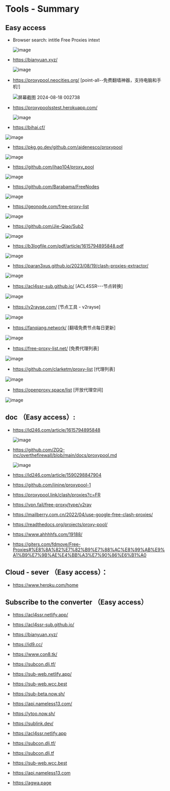 # Tools  - Summary 
 ## Easy access
 
  * Browser search: intitle Free Proxies intext

     ![image](https://github.com/user-attachments/assets/3649d11e-67d5-4087-86f6-bb7906d5e757)
 
  * https://bianyuan.xyz/
  
    ![image](https://github.com/user-attachments/assets/a6da9274-6d06-40cc-8eec-59eb4ab0d24a)
    
  * https://proxypool.neocities.org/ [point-all--免费翻墙神器，支持电脑和手机!]

    ![屏幕截图 2024-08-18 002738](https://github.com/user-attachments/assets/a0e754b8-9e64-4c39-9382-26acfce7fee1)

  * https://proxypoolsstest.herokuapp.com/

    ![image](https://github.com/user-attachments/assets/c47d3d96-556f-4a4e-a14b-91be6b7d43ff)
 
  * https://bihai.cf/

   ![image](https://github.com/user-attachments/assets/4bef1b92-7832-4ea5-be71-b41ce488e911)

  * https://pkg.go.dev/github.com/aidenesco/proxypool

   ![image](https://github.com/user-attachments/assets/fcdf9d95-e43a-4bd3-b126-3798f5ce5cd5)

  * https://github.com/jhao104/proxy_pool
 
   ![image](https://github.com/user-attachments/assets/6d1508fe-b637-4471-8b75-3384618572e3)

  * https://github.com/Barabama/FreeNodes
  
   ![image](https://github.com/user-attachments/assets/c465f6a4-e0a6-4629-b201-d8e4a404ee93)

  * https://geonode.com/free-proxy-list
 
   ![image](https://github.com/user-attachments/assets/47a969c8-4d38-45e6-8eaa-15c9dfb4f58f)

  * https://github.com/Jie-Qiao/Sub2
 
   ![image](https://github.com/user-attachments/assets/ab20ffd1-f787-4544-bd03-f4cb5fc5bd39)

  * https://b3logfile.com/pdf/article/1615794895848.pdf
 
   ![image](https://github.com/user-attachments/assets/0627f3a4-a9bc-4ffd-aeac-c76037be807b)

  * https://paran3xus.github.io/2023/08/19/clash-proxies-extractor/
 
   ![image](https://github.com/user-attachments/assets/b52f370b-7dc1-4229-82f8-cd6353ed9bfd)

  * https://acl4ssr-sub.github.io/     [ACL4SSR---节点转换]
 
   ![image](https://github.com/user-attachments/assets/7e646ead-0f0c-4893-bbba-28d0ca3f2efe)

  * https://v2rayse.com/     [节点工具 - v2rayse]
 
   ![image](https://github.com/user-attachments/assets/2d531476-f6f8-404d-9efa-18dd069851eb)

  * https://fanqiang.network/  [翻墙免费节点每日更新]
 
   ![image](https://github.com/user-attachments/assets/90ad5bd3-4dbf-47c7-97a9-07c5bbd58a30)

  * https://free-proxy-list.net/     [免费代理列表]
 
   ![image](https://github.com/user-attachments/assets/68a78acc-b131-4ec3-b465-2951f68342eb)

  * https://github.com/clarketm/proxy-list    [代理列表]
 
   ![image](https://github.com/user-attachments/assets/330641ee-9937-48a2-ae98-579d819ebe88)

  * https://openproxy.space/list    [开放代理空间]

   ![image](https://github.com/user-attachments/assets/8c399f82-e682-4c76-887b-80cf7abc5bc5)

 
## doc （Easy access）:
 
 * https://ld246.com/article/1615794895848
 
   ![image](https://github.com/user-attachments/assets/2f79eede-18be-43cc-8688-f874c22e5273)

 * https://github.com/ZGQ-inc/overthefirewall/blob/main/docs/proxypool.md
 
   ![image](https://github.com/user-attachments/assets/f7b0bc8d-9c67-4927-a4f4-fd1449b8a19e)

 * https://ld246.com/article/1590298847904
 
  

 * https://github.com/iinine/proxypool-1
 
   
 * https://proxypool.link/clash/proxies?c=FR
 
   
 * https://vpn.fail/free-proxy/type/v2ray 
 
   
 * https://mailberry.com.cn/2022/04/use-google-free-clash-proxies/
 
   
 * https://readthedocs.org/projects/proxy-pool/
 
   
 * https://www.ahhhhfs.com/19188/
 
   
 * https://giters.com/fdmove/Free-Proxies#%E8%8A%82%E7%82%B9%E7%88%AC%E8%99%AB%E9%A1%B9%E7%9B%AE%E4%BB%A3%E7%90%86%E6%B1%A0

     
## Cloud - sever  （Easy access）：

* https://www.heroku.com/home

   
## Subscribe to the converter  （Easy access）

 * https://acl4ssr.netlify.app/

   
  * https://acl4ssr-sub.github.io/
 
  
 * https://bianyuan.xyz/
 
   
 * https://id9.cc/
  
  
 * https://www.con8.tk/
 
   
 * https://subcon.dlj.tf/
 
   

 * https://sub-web.netlify.app/
 
   
 * https://sub-web.wcc.best
 
   
 * https://sub-beta.now.sh/
 
   
 * https://api.nameless13.com/
 
   
 * https://ytoo.now.sh/
 
   
 * https://sublink.dev/
 
   
 * https://acl4ssr.netlify.app
 
   
 * https://subcon.dlj.tf/
 
   
 * https://subcon.dlj.tf
 
   
 * https://sub-web.wcc.best
 
   
 * https://api.nameless13.com
 
   
 * https://agwa.page

   

 
